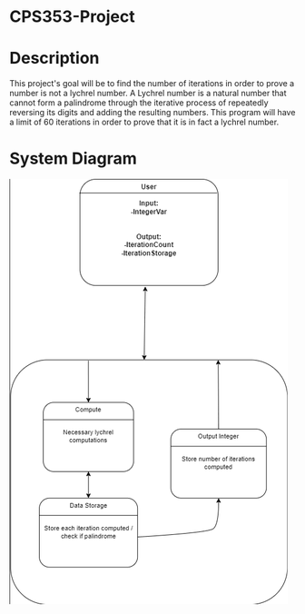 # CPS353-Project

 # Description
 This project's goal will be to find the number of iterations in order to prove a number is not a lychrel number. A Lychrel number is a natural number that cannot form a palindrome through the iterative process of repeatedly reversing its digits and adding the resulting numbers.
 This program will have a limit of 60 iterations in order to prove that it is in fact a lychrel number.

 # System Diagram
 ![System Diagram](https://github.com/michael-scotto/CPS353-Project/blob/main/SystemDiagram.png?raw=true)
